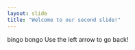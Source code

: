 ```yaml
---
layout: slide
title: "Welcome to our second slide!"
---
```

bingo bongo
Use the left arrow to go back!
